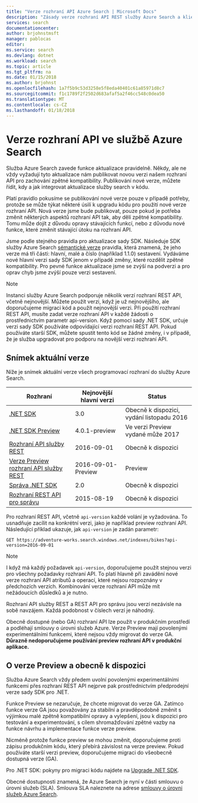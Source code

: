 ```yaml
---
title: "Verze rozhraní API Azure Search | Microsoft Docs"
description: "Zásady verze rozhraní API REST služby Azure Search a klientské knihovny sady .NET SDK."
services: search
documentationcenter: 
author: brjohnstmsft
manager: pablocas
editor: 
ms.service: search
ms.devlang: dotnet
ms.workload: search
ms.topic: article
ms.tgt_pltfrm: na
ms.date: 01/15/2018
ms.author: brjohnst
ms.openlocfilehash: 1a7f5b9c53d3258e5f8eda40401c61a85971d8c7
ms.sourcegitcommit: f1c1789f2f2502d683afaf5a2f46cc548c0dea50
ms.translationtype: MT
ms.contentlocale: cs-CZ
ms.lasthandoff: 01/18/2018
---
```

# <a name="api-versions-in-azure-search"></a>Verze rozhraní API ve službě Azure Search
Služba Azure Search zavede funkce aktualizace pravidelně. Někdy, ale ne vždy vyžadují tyto aktualizace nám publikovat novou verzi našem rozhraní API pro zachování zpětné kompatibility. Publikování nové verze, můžete řídit, kdy a jak integrovat aktualizace služby search v kódu.

Platí pravidlo pokusíme se publikování nové verze pouze v případě potřeby, protože se může týkat některé úsilí k upgradu kódu pro použití nové verze rozhraní API. Nová verze jsme bude publikovat, pouze pokud je potřeba změnit některých aspektů rozhraní API tak, aby dělí zpětné kompatibility. Tomu může dojít z důvodu opravy stávajících funkcí, nebo z důvodu nové funkce, které změnit stávající útoku na rozhraní API.

Jsme podle stejného pravidla pro aktualizace sady SDK. Následuje SDK služby Azure Search [sémantické verze](http://semver.org/) pravidla, která znamená, že jeho verze má tři části: hlavní, malé a číslo (například 1.1.0) sestavení. Vydáváme nové hlavní verzi sady SDK jenom v případě změny, které rozdělit zpětné kompatibility. Pro pevné funkce aktualizace jsme se zvýší na podverzi a pro oprav chyb jsme zvýší pouze verzi sestavení.

> [!NOTE]
> Instanci služby Azure Search podporuje několik verzí rozhraní REST API, včetně nejnovější. Můžete použít verzi, když je už nejnovějšího, ale doporučujeme migraci kód a použít nejnovější verzi. Při použití rozhraní REST API, musíte zadat verze rozhraní API v každé žádosti o prostřednictvím parametr api-version. Když pomocí sady .NET SDK, určuje verzi sady SDK používáte odpovídající verzi rozhraní REST API. Pokud používáte starší SDK, můžete spustit tento kód se žádné změny, i v případě, že je služba upgradovat pro podporu na novější verzi rozhraní API.

## <a name="snapshot-of-current-versions"></a>Snímek aktuální verze
Níže je snímek aktuální verze všech programovací rozhraní do služby Azure Search.

| Rozhraní | Nejnovější hlavní verzi | Status |
| --- | --- | --- |
| [.NET SDK](https://aka.ms/search-sdk) |3.0 |Obecně k dispozici, vydání listopadu 2016 |
| [.NET SDK Preview](https://aka.ms/search-sdk-preview) |4.0.1-preview |Ve verzi Preview vydané může 2017 |
| [Rozhraní API služby REST](https://docs.microsoft.com/rest/api/searchservice/) |2016-09-01 |Obecně k dispozici |
| [Verze Preview rozhraní API služby REST](search-api-2016-09-01-preview.md) |2016-09-01-Preview |Preview |
| [Správa .NET SDK](https://aka.ms/search-mgmt-sdk) |2.0 |Obecně k dispozici |
| [Rozhraní REST API pro správu](https://docs.microsoft.com/rest/api/searchmanagement/) |2015-08-19 |Obecně k dispozici |

Pro rozhraní REST API, včetně `api-version` každé volání je vyžadována. To usnadňuje zacílit na konkrétní verzi, jako je například preview rozhraní API. Následující příklad ukazuje, jak `api-version` je zadán parametr:

    GET https://adventure-works.search.windows.net/indexes/bikes?api-version=2016-09-01

> [!NOTE]
> I když má každý požadavek `api-version`, doporučujeme použít stejnou verzi pro všechny požadavky rozhraní API. To platí hlavně při zavádění nové verze rozhraní API atributů a operací, které nejsou rozpoznány v předchozích verzích. Kombinování verze rozhraní API může mít nežádoucích důsledků a je nutno.
>
> Rozhraní API služby REST a REST API pro správu jsou verzí nezávisle na sobě navzájem. Každá podobnost v číslech verzí je náhodný.

Obecně dostupné (nebo GA) rozhraní API lze použít v produkčním prostředí a podléhají smlouvy o úrovni služeb Azure. Verze Preview mají povolenými experimentálními funkcemi, které nejsou vždy migrovat do verze GA. **Důrazně nedoporučujeme používání preview rozhraní API v produkční aplikace.**

## <a name="about-preview-and-generally-available-versions"></a>O verze Preview a obecně k dispozici
Služba Azure Search vždy předem uvolní povolenými experimentálními funkcemi přes rozhraní REST API nejprve pak prostřednictvím předprodejní verze sady SDK pro .NET.

Funkce Preview se nezaručuje, že chcete migrovat do verze GA. Zatímco funkce verze GA jsou považovány za stabilní a pravděpodobně změnit s výjimkou malé zpětně kompatibilní opravy a vylepšení, jsou k dispozici pro testování a experimentování, s cílem shromažďování zpětné vazby na funkce návrhu a implementace funkce verze preview.

Nicméně protože funkce preview se mohou změnit, doporučujeme proti zápisu produkčním kódu, který přebírá závislost na verze preview. Pokud používáte starší verzi preview, doporučujeme migraci do všeobecně dostupná verze (GA).

Pro .NET SDK: pokyny pro migraci kódu najdete na [Upgrade .NET SDK](search-dotnet-sdk-migration.md).

Obecné dostupnosti znamená, že Azure Search je nyní v části smlouvu o úrovni služeb (SLA). Smlouva SLA naleznete na adrese [smlouvy o úrovni služeb Azure Search](https://azure.microsoft.com/support/legal/sla/search/v1_0/).
